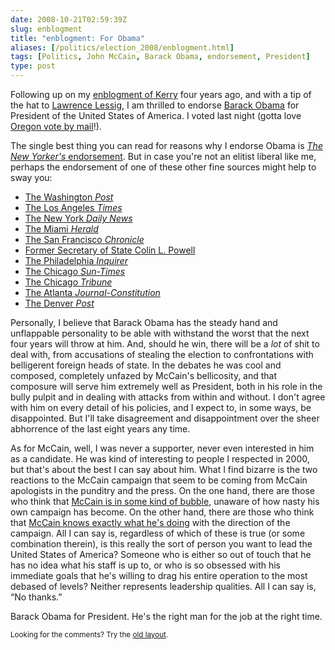 ```yaml
--- 
date: 2008-10-21T02:59:39Z
slug: enblogment
title: "enblogment: For Obama"
aliases: [/politics/election_2008/enblogment.html]
tags: [Politics, John McCain, Barack Obama, endorsement, President]
type: post
---
```


<p>Following up on my <a href="/politics/election_2004/enblogment.html" title="Enblbgment: For Kerry">enblogment of Kerry</a> four years ago, and with a tip of the hat to <a href="http://www.lessig.org/blog/archives/002264.shtml" title="Lawrence Lessig: enblogment: For Kerry">Lawrence Lessig</a>, I am thrilled to endorse <a href="http://www.barackobama.com/" title="Barack Obama for America">Barack Obama</a> for President of the United States of America. I voted last night (gotta love <a href="https://en.wikipedia.org/wiki/Postal_voting" title="Wikipedia: Postal voting">Oregon vote by mail</a>!).</p>

<p>The single best thing you can read for reasons why I endorse Obama is <a href="http://www.newyorker.com/talk/comment/2008/10/13/081013taco_talk_editors" title="New Yorker October 13, 2008: “The Choice”"><cite>The New Yorker's</cite> endorsement</a>. But in case you're not an elitist liberal like me, perhaps the endorsement of one of these other fine sources might help to sway you:</p>
  
<ul>
  <li><a href="http://www.washingtonpost.com/wp-dyn/content/article/2008/10/16/AR2008101603436.html" title="Barack Obama for President">The Washington <cite>Post</cite></a></li>
    <li><a href="http://www.latimes.com/news/opinion/editorials/la-ed-endorse19-2008oct19,0,5198206.story" title="Barack Obama for president">The Los Angeles <cite>Times</cite></a></li>
    <li><a href="http://www.nydailynews.com/opinions/2008/10/18/2008-10-18_daily_news_endorses_obama_for_president_-3.html" title="Daily News endorses Obama for President">The New York <cite>Daily News</cite></a></li>
    <li><a href="http://www.miamiherald.com/opinion/editorials/story/730751.html" title="For U.S. president and vice president">The Miami <cite>Herald</cite></a></li>
    <li><a href="http://www.sfgate.com/cgi-bin/article.cgi?f=/c/a/2008/10/18/EDJS13F58O.DTL" title="The Chronicle recommends Obama for president">The San Francisco <cite>Chronicle</cite></a></li>
    <li><a href="http://thecaucus.blogs.nytimes.com/2008/10/19/powell-endorses-obama/" title="Powell Endorses Obama">Former Secretary of State Colin L. Powell</a></li>
    <li><a href="http://www.philly.com/philly/news/20081017_For_President__Obama_will_lead.html" title="For President: Obama will lead">The Philadelphia <cite>Inquirer</cite></a></li>
    <li><a href="http://www.suntimes.com/news/commentary/1228111,sun-times-endorses-barack-obama-101908.article" title=" Sun-Times endorses Barack Obama for president">The Chicago <cite>Sun-Times</cite></a></li>
    <li><a href="http://www.chicagotribune.com/news/opinion/chi-chicago-tribune-endorsement,0,1371034.story" title="Tribune endorsement: Barack Obama for president">The Chicago <cite>Tribune</cite></a></li>
    <li><a href="http://www.ajc.com/opinion/content/opinion/stories/2008/10/19/prezed_1019.html" title="Obama is the choice">The Atlanta <cite>Journal-Constitution</cite></a></li>
    <li><a href="http://www.denverpost.com/politics/ci_10741576" title="Barack Obama for president">The Denver <cite>Post</cite></a></li>
</ul>

<p>Personally, I believe that Barack Obama has the steady hand and unflappable personality to be able with withstand the worst that the next four years will throw at him. And, should he win, there will be a <em>lot</em> of shit to deal with, from accusations of stealing the election to confrontations with belligerent foreign heads of state. In the debates he was cool and composed, completely unfazed by McCain's bellicosity, and that composure will serve him extremely well as President, both in his role in the bully pulpit and in dealing with attacks from within and without. I don't agree with him on every detail of his policies, and I expect to, in some ways, be disappointed. But I'll take disagreement and disappointment over the sheer abhorrence of the last eight years any time.</p> 

<p>As for McCain, well, I was never a supporter, never even interested in him as a candidate. He was kind of interesting to people I respected in 2000, but that's about the best I can say about him. What I find bizarre is the two reactions to the McCain campaign that seem to be coming from McCain apologists in the punditry and the press. On the one hand, there are those who think that <a href="http://www.youtube.com/watch?v=JcU81Y193sU" title="Pundits: McCain Unaware of What His Campaign is Peddling">McCain is in some kind of bubble</a>, unaware of how nasty his own campaign has become. On the other hand, there are those who think that <a href="http://www.thedailybeast.com/blogs-and-stories/2008-10-10/the-conservative-case-for-obama/" title="Sorry, Dad, I'm Voting for Obama">McCain knows exactly what he's doing</a> with the direction of the campaign. All I can say is, regardless of which of these is true (or some combination therein), is this really the sort of person you want to lead the United States of America? Someone who is either so out of touch that he has no idea what his staff is up to, or who is so obsessed with his immediate goals that he's willing to drag his entire operation to the most debased of levels? Neither represents leadership qualities. All I can say is, “No thanks.”</p>

<p>Barack Obama for President. He's the right man for the job at the right time.</p>

<p class="past"><small>Looking for the comments? Try the <a rel="nofollow" href="//past.justatheory.com/politics/election_2008/enblogment.html">old layout</a>.</small></p>


